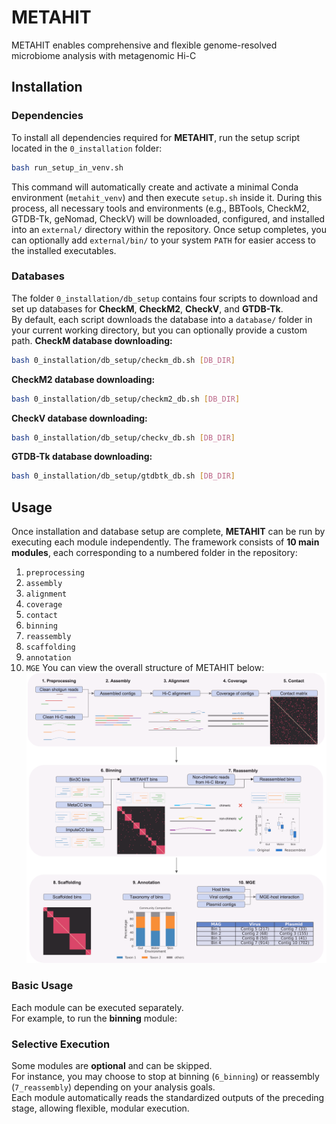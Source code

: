 # METAHIT
METAHIT enables comprehensive and flexible genome-resolved microbiome analysis with metagenomic Hi-C

## Installation
### Dependencies
To install all dependencies required for **METAHIT**, run the setup script located in the `0_installation` folder:
```bash
bash run_setup_in_venv.sh
```
This command will automatically create and activate a minimal Conda environment (`metahit_venv`) and then execute `setup.sh` inside it. During this process, all necessary tools and environments (e.g., BBTools, CheckM2, GTDB-Tk, geNomad, CheckV) will be downloaded, configured, and installed into an `external/` directory within the repository. Once setup completes, you can optionally add `external/bin/` to your system `PATH` for easier access to the installed executables.

### Databases
The folder `0_installation/db_setup` contains four scripts to download and set up databases for **CheckM**, **CheckM2**, **CheckV**, and **GTDB-Tk**.  
By default, each script downloads the database into a `database/` folder in your current working directory, but you can optionally provide a custom path.
**CheckM database downloading:**  
```bash
bash 0_installation/db_setup/checkm_db.sh [DB_DIR]
```
**CheckM2 database downloading:**  
```bash
bash 0_installation/db_setup/checkm2_db.sh [DB_DIR]
```
**CheckV database downloading:**  
```bash
bash 0_installation/db_setup/checkv_db.sh [DB_DIR]
```
**GTDB-Tk database downloading:**  
```bash
bash 0_installation/db_setup/gtdbtk_db.sh [DB_DIR]
```

## Usage
Once installation and database setup are complete, **METAHIT** can be run by executing each module independently. The framework consists of **10 main modules**, each corresponding to a numbered folder in the repository:
1. `preprocessing`
2. `assembly`
3. `alignment` 
4. `coverage`
5. `contact`
6. `binning` 
7. `reassembly` 
8. `scaffolding` 
9. `annotation`
10. `MGE`
You can view the overall structure of METAHIT below:
![METAHIT overview](images/Metahit_Overview.png)

### Basic Usage
Each module can be executed separately.  
For example, to run the **binning** module:



### Selective Execution
Some modules are **optional** and can be skipped.  
For instance, you may choose to stop at binning (`6_binning`) or reassembly (`7_reassembly`) depending on your analysis goals.  
Each module automatically reads the standardized outputs of the preceding stage, allowing flexible, modular execution.

























